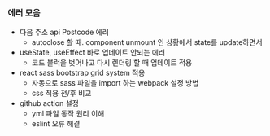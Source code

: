 ### 에러 모음

- 다음 주소 api Postcode 에러
  - autoclose 할 때. component unmount 인 상황에서 state를 update하면서
- useState, useEffect 바로 업데이트 안되는 에러
  - 코드 블럭을 벗어나고 다시 렌더링 할 때 업데이트 적용
- react sass bootstrap grid system 적용
  - 자동으로 sass 파일을 import 하는 webpack 설정 방법
  - css 적용 전/후 비교
- github action 설정
  - yml 파일 동작 원리 이해
  - eslint 오류 해결
